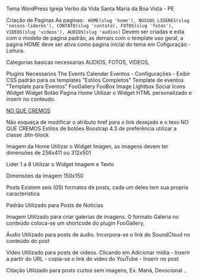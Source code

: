 Tema WordPress Igreja Verbo da Vida Santa Maria da Boa Vista - PE

Criação de Paginas
As paginas: ``` HOME(slug 'home'), NOSSOS LIDERES(slug 'nossos-lideres'), CONTATO(slug 'contato), FOTOS(slug 'fotos'), VIDEOS(slug 'videos'), AUDIOS(slug 'audios)``` Devem ser criadas e esta com o modelo de pagina padrão, as demais com o template uso geral, a pagina HOME deve ser ativa como pagina inicial do tema em Cofiguração - Leitura.

Categorias basicas necessarias
AUDIOS, FOTOS, VIDEOS,

Plugins Necessarios
The Events Calendar
Eventos - Configurações - Exibir
CSS padrão para os templates "Estilos Completos"
Template de eventos "Template para Eventos"
FooGallery
FooBox Image Lightbox
Social Icons Widget
Widget
Botão Pagina Home
Utilizar o Widget HTML personalizado e inserir no conteudo.

<a class="btn btn-block btn-outline-light" href="link-da-pagina-desejada">NO QUE CREMOS</a>

Não esqueça de modificar o atributo href para o link desejado e o texo NO QUE CREMOS 
Estilos de botões Boostrap 4.3 de preferência utilizar a classe .btn-block

Imagem da Home
Utilizar o Widget Imagen, as imagens devem ter dimensões de 256x411 ou 312x501

Lider 1 a 8
Utilizar o Widget Imagem e Texto

Dimensões da imagem 150x150

Posts
Existem seis (05) formatos de posts, cada um deles tem sua propria característica

Padrão
Utilizado para Posts de Noticias

Imagem
Utilizado para criar galerias de imagens. O formato Galeria no conteúdo coloca-se um shortcode do plugin FooGallery,

Áudio
Utilizado para posts de áudio. Incorpora-se o link do SoundCloud no conteúdo do post

Vídeo
Utilizado para posts de vídeos. Clicando em Adicionar mídia - Inserir a partir do URL - copia-se o link do video do YouTube - Inserir no post

Citação
Utilizado para posts curtos sem imagens, Ex: Maná, Devocional ..
